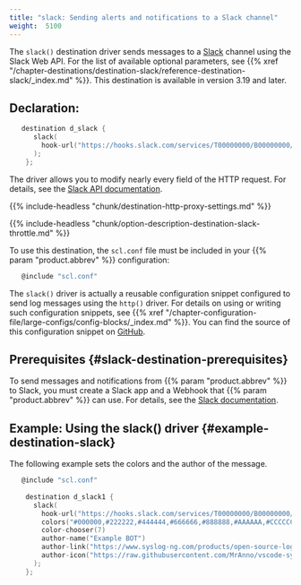```yaml
---
title: "slack: Sending alerts and notifications to a Slack channel"
weight:  5100
---
```

<!-- DISCLAIMER: This file is based on the syslog-ng Open Source Edition documentation https://github.com/balabit/syslog-ng-ose-guides/commit/2f4a52ee61d1ea9ad27cb4f3168b95408fddfdf2 and is used under the terms of The syslog-ng Open Source Edition Documentation License. The file has been modified by Axoflow. -->

The `slack()` destination driver sends messages to a [Slack](https://slack.com/) channel using the Slack Web API. For the list of available optional parameters, see {{% xref "/chapter-destinations/destination-slack/reference-destination-slack/_index.md" %}}. This destination is available in version 3.19 and later.


## Declaration:

```c
   destination d_slack {
      slack(
        hook-url("https://hooks.slack.com/services/T00000000/B00000000/XXXXXXXXXXXXXXXXXXXXXXXX")
      );
    };
```


The driver allows you to modify nearly every field of the HTTP request. For details, see the [Slack API documentation](https://api.slack.com/message-attachments).

{{% include-headless "chunk/destination-http-proxy-settings.md" %}}

{{% include-headless "chunk/option-description-destination-slack-throttle.md" %}}


To use this destination, the `scl.conf` file must be included in your {{% param "product.abbrev" %}} configuration:

```c
   @include "scl.conf"
```

The `slack()` driver is actually a reusable configuration snippet configured to send log messages using the `http()` driver. For details on using or writing such configuration snippets, see {{% xref "/chapter-configuration-file/large-configs/config-blocks/_index.md" %}}. You can find the source of this configuration snippet on [GitHub](https://github.com/syslog-ng/syslog-ng/blob/master/scl/slack/slack.conf).



## Prerequisites {#slack-destination-prerequisites}

To send messages and notifications from {{% param "product.abbrev" %}} to Slack, you must create a Slack app and a Webhook that {{% param "product.abbrev" %}} can use. For details, see the [Slack documentation](https://api.slack.com/incoming-webhooks).



## Example: Using the slack() driver {#example-destination-slack}

The following example sets the colors and the author of the message.

```c
   @include "scl.conf"
    
    destination d_slack1 {
      slack(
        hook-url("https://hooks.slack.com/services/T00000000/B00000000/XXXXXXXXXXXXXXXXXXXXXXXX")
        colors("#000000,#222222,#444444,#666666,#888888,#AAAAAA,#CCCCCC,#EEEEEE")
        color-chooser(7)
        author-name("Example BOT")
        author-link("https://www.syslog-ng.com/products/open-source-log-management")
        author-icon("https://raw.githubusercontent.com/MrAnno/vscode-syslog-ng/master/images/syslog-ng-icon.png")
      );
    };
```

